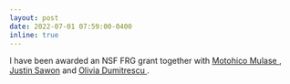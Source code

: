 ```yaml
---
layout: post
date: 2022-07-01 07:59:00-0400
inline: true
---
```


 I have been awarded  an NSF FRG grant together with  <a href="https://www.math.ucdavis.edu/~mulase/">Motohico Mulase </a>,  <a href="https://sawon.web.unc.edu/">Justin Sawon</a>  and  <a href="https://sites.google.com/site/oliviamireladumitrescu/home">Olivia Dumitrescu </a> . 
